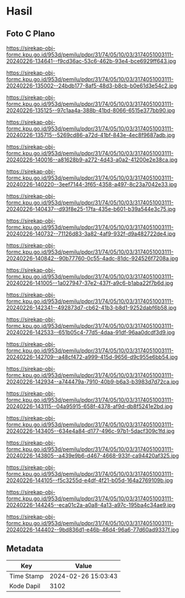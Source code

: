 # Hasil

## Foto C Plano

https://sirekap-obj-formc.kpu.go.id/953d/pemilu/pdpr/31/74/05/10/03/3174051003111-20240226-134641--f9cd36ac-53c6-462b-93e4-bce6929ff643.jpg

https://sirekap-obj-formc.kpu.go.id/953d/pemilu/pdpr/31/74/05/10/03/3174051003111-20240226-135002--24bdb177-8af5-48d3-b8cb-b0e61d3e54c2.jpg

https://sirekap-obj-formc.kpu.go.id/953d/pemilu/pdpr/31/74/05/10/03/3174051003111-20240226-135125--97c1aa4a-388b-41bd-8066-6515e377bb90.jpg

https://sirekap-obj-formc.kpu.go.id/953d/pemilu/pdpr/31/74/05/10/03/3174051003111-20240226-135715--5269cd86-a72d-41bf-843e-4ec8f9687adb.jpg

https://sirekap-obj-formc.kpu.go.id/953d/pemilu/pdpr/31/74/05/10/03/3174051003111-20240226-140016--a81628b9-a272-4d43-a0a2-41200e2e38ca.jpg

https://sirekap-obj-formc.kpu.go.id/953d/pemilu/pdpr/31/74/05/10/03/3174051003111-20240226-140220--3eef7144-3f65-4358-a497-8c23a7042e33.jpg

https://sirekap-obj-formc.kpu.go.id/953d/pemilu/pdpr/31/74/05/10/03/3174051003111-20240226-140437--d93f8e25-17fa-435e-b601-b39a544e3c75.jpg

https://sirekap-obj-formc.kpu.go.id/953d/pemilu/pdpr/31/74/05/10/03/3174051003111-20240226-140732--71126d83-3a82-4af9-932f-d9a482722de4.jpg

https://sirekap-obj-formc.kpu.go.id/953d/pemilu/pdpr/31/74/05/10/03/3174051003111-20240226-140842--90b77760-0c55-4adc-81dc-924526f7208a.jpg

https://sirekap-obj-formc.kpu.go.id/953d/pemilu/pdpr/31/74/05/10/03/3174051003111-20240226-141005--1a027947-37e2-437f-a9c6-b1aba22f7b6d.jpg

https://sirekap-obj-formc.kpu.go.id/953d/pemilu/pdpr/31/74/05/10/03/3174051003111-20240226-142341--492873d7-cb62-41b3-b8d1-9252dabf6b58.jpg

https://sirekap-obj-formc.kpu.go.id/953d/pemilu/pdpr/31/74/05/10/03/3174051003111-20240226-142533--651b05c4-77d5-4daa-91df-96aa0dcdf3d9.jpg

https://sirekap-obj-formc.kpu.go.id/953d/pemilu/pdpr/31/74/05/10/03/3174051003111-20240226-142709--a48cf472-a999-415d-9656-d9c955e6bb54.jpg

https://sirekap-obj-formc.kpu.go.id/953d/pemilu/pdpr/31/74/05/10/03/3174051003111-20240226-142934--a744479a-7910-40b9-b6a3-b3983d7d72ca.jpg

https://sirekap-obj-formc.kpu.go.id/953d/pemilu/pdpr/31/74/05/10/03/3174051003111-20240226-143115--04a95915-658f-4378-af9d-db8f5241e2bd.jpg

https://sirekap-obj-formc.kpu.go.id/953d/pemilu/pdpr/31/74/05/10/03/3174051003111-20240226-143405--634e4a84-d177-496c-97b1-5dacf309c1fd.jpg

https://sirekap-obj-formc.kpu.go.id/953d/pemilu/pdpr/31/74/05/10/03/3174051003111-20240226-143805--a439e9b6-d467-4668-933f-ca94420af325.jpg

https://sirekap-obj-formc.kpu.go.id/953d/pemilu/pdpr/31/74/05/10/03/3174051003111-20240226-144105--f5c3255d-e4df-4f21-b05d-164a2769109b.jpg

https://sirekap-obj-formc.kpu.go.id/953d/pemilu/pdpr/31/74/05/10/03/3174051003111-20240226-144245--eca01c2a-a0a8-4a13-a97c-195ba4c34ae9.jpg

https://sirekap-obj-formc.kpu.go.id/953d/pemilu/pdpr/31/74/05/10/03/3174051003111-20240226-144402--9bd836d1-e46b-46d4-96a6-77d60ad9337f.jpg


## Metadata

| Key        | Value               |
| ---------- | ------------------- |
| Time Stamp | 2024-02-26 15:03:43 |
| Kode Dapil | 3102                |



